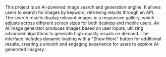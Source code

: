 This project is an AI-powered image search and generation engine. It allows users to search for images by keyword, retrieving results through an API. The search results display relevant images in a responsive gallery, which adjusts across different screen sizes for both desktop and mobile users. An AI image generator produces images based on user inputs, utilizing advanced algorithms to generate high-quality visuals on demand. The interface includes dynamic loading with a "Show More" button for additional results, creating a smooth and engaging experience for users to explore AI-generated imagery.
